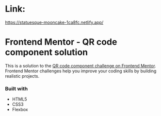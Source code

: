 # Link:
https://statuesque-mooncake-1ca8fc.netlify.app/

# Frontend Mentor - QR code component solution

This is a solution to the [QR code component challenge on Frontend Mentor](https://www.frontendmentor.io/challenges/qr-code-component-iux_sIO_H). Frontend Mentor challenges help you improve your coding skills by building realistic projects. 

### Built with

- HTML5
- CSS3
- Flexbox
